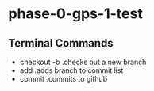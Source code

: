 # phase-0-gps-1-test

## Terminal Commands

- checkout -b
	.checks out a new branch
- add
	.adds branch to commit list
- commit
	.commits to github